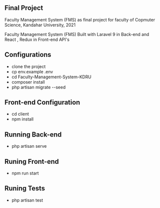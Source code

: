 ## Final Project

Faculty Management System (FMS) as final project for faculty of Copmuter Science, Kandahar University, 2021

Faculty Management System (FMS) Built with Laravel 9 in Back-end and React , Redux in Front-end API's

## Configurations
- clone the project
- cp env.example .env
- cd Faculty-Management-System-KDRU
- composer install
- php artisan migrate --seed

## Front-end Configuration
- cd client
- npm install

## Running Back-end
- php artisan serve

## Runing Front-end
- npm run start

## Runing Tests
- php artisan test

